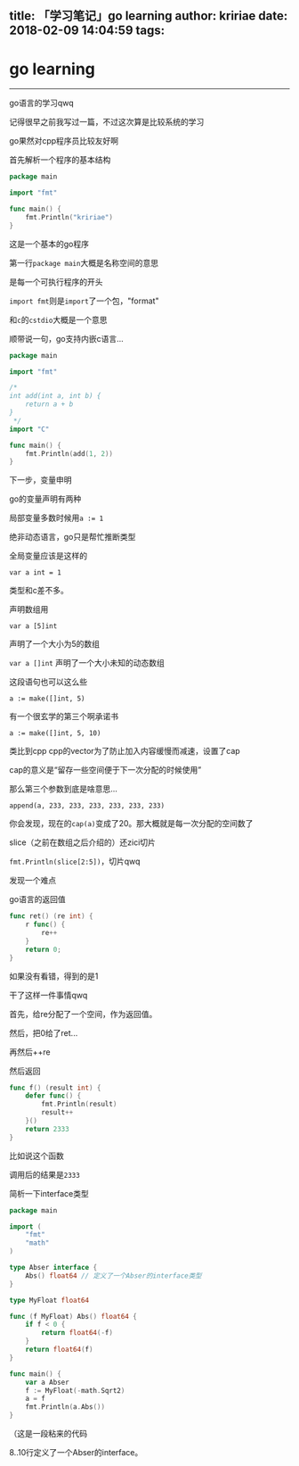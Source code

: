 title: 「学习笔记」go learning
author: kririae
date: 2018-02-09 14:04:59
tags:
---
# go learning

---
go语言的学习qwq
<!--more-->
记得很早之前我写过一篇，不过这次算是比较系统的学习 

go果然对cpp程序员比较友好啊 

首先解析一个程序的基本结构

```go
package main

import "fmt"

func main() {
	fmt.Println("kririae")
}
```
这是一个基本的go程序   

第一行`package main`大概是名称空间的意思   

是每一个可执行程序的开头

`import fmt`则是`import`了一个包，"format"   

和`c`的`cstdio`大概是一个意思   

顺带说一句，go支持内嵌c语言...

```go
package main

import "fmt"

/*
int add(int a, int b) {
	return a + b
}
 */
import "C"

func main() {
	fmt.Println(add(1, 2))
}
```

下一步，变量申明

go的变量声明有两种

局部变量多数时候用`a := 1`

绝非动态语言，go只是帮忙推断类型

全局变量应该是这样的

`var a int = 1`

类型和c差不多。

声明数组用

`var a [5]int`

声明了一个大小为5的数组

`var a []int` 声明了一个大小未知的动态数组

这段语句也可以这么些

`a := make([]int, 5)`

有一个很玄学的第三个啊承诺书

`a := make([]int, 5, 10)`

类比到cpp cpp的vector为了防止加入内容缓慢而减速，设置了cap

cap的意义是“留存一些空间便于下一次分配的时候使用”

那么第三个参数到底是啥意思...

`append(a, 233, 233, 233, 233, 233, 233)`

你会发现，现在的`cap(a)`变成了20。那大概就是每一次分配的空间数了

slice（之前在数组之后介绍的）还zici切片

`fmt.Println(slice[2:5])`，切片qwq



发现一个难点

go语言的返回值

```go
func ret() (re int) {
    r func() {
		re++
  	}	
    return 0;
}
```

如果没有看错，得到的是1

干了这样一件事情qwq

首先，给re分配了一个空间，作为返回值。

然后，把0给了ret...

再然后++re

然后返回

```go
func f() (result int) {
    defer func() {
		fmt.Println(result)
        result++
    }()
	return 2333
}
```

比如说这个函数

调用后的结果是`2333`

简析一下interface类型

```go
package main

import (
	"fmt"
	"math"
)

type Abser interface {
	Abs() float64 // 定义了一个Abser的interface类型
}

type MyFloat float64

func (f MyFloat) Abs() float64 {
	if f < 0 {
		return float64(-f)
	}
	return float64(f)
}

func main() {
	var a Abser
	f := MyFloat(-math.Sqrt2)
	a = f
	fmt.Println(a.Abs())	
}
```

（这是一段粘来的代码

8..10行定义了一个Abser的interface。